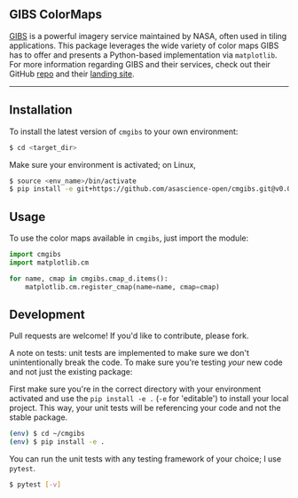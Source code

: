 ## GIBS ColorMaps

[GIBS](https://wiki.earthdata.nasa.gov/display/GIBS/) is a powerful imagery service maintained by NASA, often used in tiling applications. This package leverages the wide variety of color maps GIBS has to offer and presents a Python-based implementation via `matplotlib`. For more information regarding GIBS and their services, check out their GitHub [repo](https://github.com/nasa-gibs) and their [landing site](https://earthdata.nasa.gov/about/science-system-description/eosdis-components/global-imagery-browse-services-gibs).

---

## Installation
To install the latest version of `cmgibs` to your own environment:

```bash
$ cd <target_dir>
```
Make sure your environment is activated; on Linux,
```bash
$ source <env_name>/bin/activate
$ pip install -e git+https://github.com/asascience-open/cmgibs.git@v0.0.2-dev#egg=cmgibs
```

## Usage
To use the color maps available in `cmgibs`, just import the module:

```python
import cmgibs
import matplotlib.cm

for name, cmap in cmgibs.cmap_d.items():
    matplotlib.cm.register_cmap(name=name, cmap=cmap)
```

## Development
Pull requests are welcome! If you'd like to contribute, please fork.

A note on tests: unit tests are implemented to make sure we don't unintentionally break the code. To make sure you're testing *your* new code and not just the existing package:

First make sure you're in the correct directory with your environment activated and use the `pip install -e .` (`-e` for 'editable') to install your local project. This way, your unit tests will be referencing your code and not the stable package.

```bash
(env) $ cd ~/cmgibs
(env) $ pip install -e .
```

You can run the unit tests with any testing framework of your choice; I use `pytest`.
```bash
$ pytest [-v]
```
